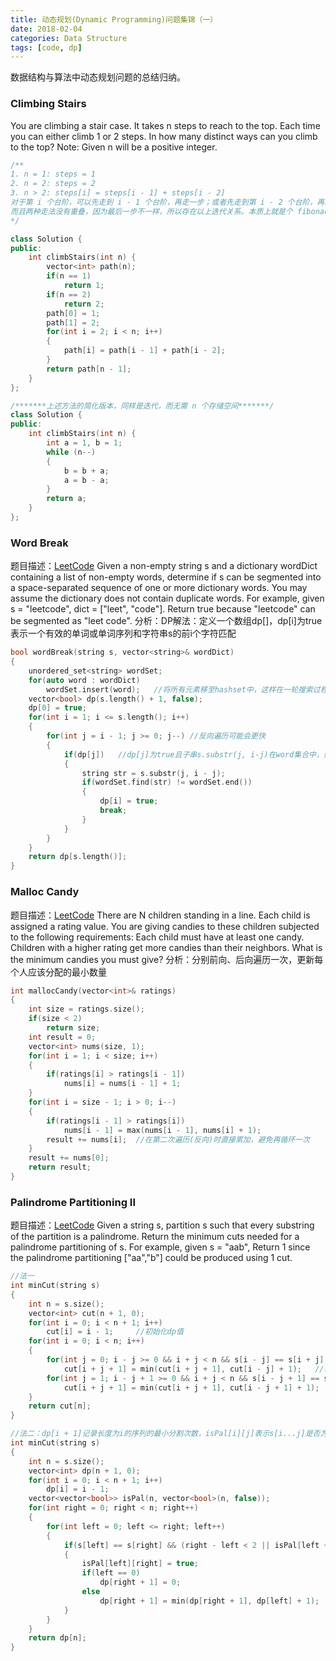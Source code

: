 ```yaml
---
title: 动态规划(Dynamic Programming)问题集锦（一）
date: 2018-02-04
categories: Data Structure
tags: [code, dp]
---
```

数据结构与算法中动态规划问题的总结归纳。
<!--more-->

###  Climbing Stairs
You are climbing a stair case. It takes n steps to reach to the top. Each time you can either climb 1 or 2 steps. In how many distinct ways can you climb to the top? Note: Given n will be a positive integer.
```cpp
/**
1. n = 1: steps = 1
2. n = 2: steps = 2
3. n > 2: steps[i] = steps[i - 1] + steps[i - 2]
对于第 i 个台阶，可以先走到 i - 1 个台阶，再走一步；或者先走到第 i - 2 个台阶，再走一个步（跨两个台阶），
而且两种走法没有重叠，因为最后一步不一样，所以存在以上迭代关系。本质上就是个 fibonacci 数列
*/

class Solution {
public:
    int climbStairs(int n) {
        vector<int> path(n);
        if(n == 1)
            return 1;
        if(n == 2)
            return 2;
        path[0] = 1;
        path[1] = 2;
        for(int i = 2; i < n; i++)
        {
            path[i] = path[i - 1] + path[i - 2];
        }
        return path[n - 1];
    }
};

/*******上述方法的简化版本，同样是迭代，而无需 n 个存储空间*******/
class Solution {
public:
    int climbStairs(int n) {
        int a = 1, b = 1;
        while (n--)
        {   
            b = b + a;
            a = b - a;
        }
        return a;
    }
};
```

### Word Break
题目描述：[LeetCode](https://leetcode.com/problems/word-break/description/)
Given a non-empty string s and a dictionary wordDict containing a list of non-empty words, 
determine if s can be segmented into a space-separated sequence of one or more dictionary 
words. You may assume the dictionary does not contain duplicate words.
For example, given s = "leetcode", dict = ["leet", "code"].
Return true because "leetcode" can be segmented as "leet code".
分析：DP解法：定义一个数组dp[]，dp[i]为true表示一个有效的单词或单词序列和字符串s的前i个字符匹配
```cpp
bool wordBreak(string s, vector<string>& wordDict) 
{
    unordered_set<string> wordSet;
    for(auto word : wordDict)
        wordSet.insert(word);   //将所有元素移至hashset中，这样在一轮搜索过程中时间复杂度为O(1)
    vector<bool> dp(s.length() + 1, false);
    dp[0] = true;
    for(int i = 1; i <= s.length(); i++)
    {
        for(int j = i - 1; j >= 0; j--) //反向遍历可能会更快
        {
            if(dp[j])   //dp[j]为true且子串s.substr(j, i-j)在word集合中，则dp[i]为true
            {
                string str = s.substr(j, i - j);
                if(wordSet.find(str) != wordSet.end())
                {
                    dp[i] = true;
                    break;
                }
            }
        }
    }
    return dp[s.length()];
}
```

### Malloc Candy
题目描述：[LeetCode](https://leetcode.com/problems/candy/description/)
There are N children standing in a line. Each child is assigned a rating value.
You are giving candies to these children subjected to the following requirements:
Each child must have at least one candy.
Children with a higher rating get more candies than their neighbors.
What is the minimum candies you must give?
分析：分别前向、后向遍历一次，更新每个人应该分配的最小数量
```cpp
int mallocCandy(vector<int>& ratings) 
{
    int size = ratings.size();
    if(size < 2)
        return size;
    int result = 0;
    vector<int> nums(size, 1);
    for(int i = 1; i < size; i++)
    {
        if(ratings[i] > ratings[i - 1])
            nums[i] = nums[i - 1] + 1;
    }
    for(int i = size - 1; i > 0; i--)
    {
        if(ratings[i - 1] > ratings[i])
            nums[i - 1] = max(nums[i - 1], nums[i] + 1);
        result += nums[i];  //在第二次遍历(反向)时直接累加，避免再循环一次
    }
    result += nums[0];
    return result;
}
```

### Palindrome Partitioning II
题目描述：[LeetCode](https://leetcode.com/problems/palindrome-partitioning-ii/description/)
Given a string s, partition s such that every substring of the partition is a palindrome.
Return the minimum cuts needed for a palindrome partitioning of s.
For example, given s = "aab",
Return 1 since the palindrome partitioning ["aa","b"] could be produced using 1 cut.
```cpp
//法一
int minCut(string s) 
{
    int n = s.size();
    vector<int> cut(n + 1, 0);
    for(int i = 0; i < n + 1; i++)
        cut[i] = i - 1;     //初始化dp值
    for(int i = 0; i < n; i++)
    {
        for(int j = 0; i - j >= 0 && i + j < n && s[i - j] == s[i + j]; j++)
            cut[i + j + 1] = min(cut[i + j + 1], cut[i - j] + 1);   //奇数长度的回文序列
        for(int j = 1; i - j + 1 >= 0 && i + j < n && s[i - j + 1] == s[i + j]; j++)
            cut[i + j + 1] = min(cut[i + j + 1], cut[i - j + 1] + 1);   //偶数长度的回文序列
    }
    return cut[n];
}

//法二：dp[i + 1]记录长度为i的序列的最小分割次数，isPal[i][j]表示s[i...j]是否为回文序列
int minCut(string s) 
{
    int n = s.size();
    vector<int> dp(n + 1, 0);
    for(int i = 0; i < n + 1; i++)
        dp[i] = i - 1;
    vector<vector<bool>> isPal(n, vector<bool>(n, false));
    for(int right = 0; right < n; right++)
    {
        for(int left = 0; left <= right; left++)
        {
            if(s[left] == s[right] && (right - left < 2 || isPal[left + 1][right - 1]))
            {
                isPal[left][right] = true;
                if(left == 0)
                    dp[right + 1] = 0;
                else
                    dp[right + 1] = min(dp[right + 1], dp[left] + 1);
            }
        }
    }
    return dp[n];
}
```